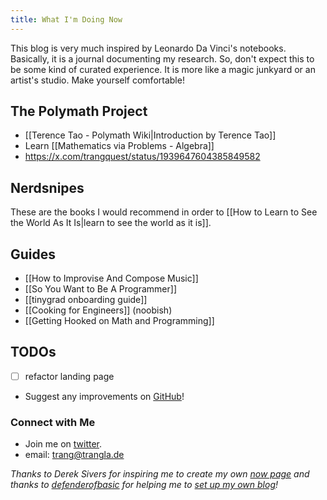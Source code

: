 ```yaml
---
title: What I'm Doing Now
---
```

This blog is very much inspired by Leonardo Da Vinci's notebooks. Basically, it is a journal documenting my research. So, don't expect this to be some kind of curated experience. It is more like a magic junkyard or an artist's studio. Make yourself comfortable!
## The Polymath Project

- [[Terence Tao - Polymath Wiki|Introduction by Terence Tao]]
- Learn [[Mathematics via Problems - Algebra]]
- https://x.com/trangquest/status/1939647604385849582

## Nerdsnipes

These are the books I would recommend in order to [[How to Learn to See the World As It Is|learn to see the world as it is]].

## Guides

- [[How to Improvise And Compose Music]]
- [[So You Want to Be A Programmer]]
- [[tinygrad onboarding guide]]
-  [[Cooking for Engineers]] (noobish)
- [[Getting Hooked on Math and Programming]]

## TODOs

- [   ] refactor landing page
- Suggest any improvements on [GitHub](https://github.com/tinkererthinker/blog/issues)!

### Connect with Me
- Join me on [twitter](https://x.com/trangquest).
- email: trang@trangla.de


*Thanks to Derek Sivers for inspiring me to create my own [now page](https://nownownow.com/about) and thanks to [defenderofbasic](https://x.com/DefenderOfBasic) for helping me to [set up my own blog](https://github.com/DefenderOfBasic/obsidian-quartz-template)!*